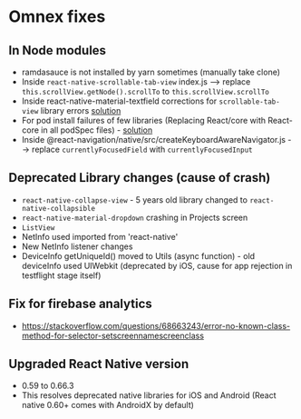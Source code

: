 # Omnex fixes

## In Node modules
* ramdasauce is not installed by yarn sometimes (manually take clone)
* Inside `react-native-scrollable-tab-view` index.js --> replace `this.scrollView.getNode().scrollTo` to `this.scrollView.scrollTo`
* Inside react-native-material-textfield corrections for `scrollable-tab-view` library errors [solution](https://stackoverflow.com/questions/61226530/typeerror-undefined-is-not-an-object-evaluating-reactnative-animated-text-pr)
* For pod install failures of few libraries (Replacing React/core with React-core in all podSpec files) - [solution](https://stackoverflow.com/questions/58305191/react-native-fetch-blob-issue-pod-not-installing-for-ios)
* Inside @react-navigation/native/src/createKeyboardAwareNavigator.js  --> replace `currentlyFocusedField` with `currentlyFocusedInput` 




## Deprecated Library changes (cause of crash)
* `react-native-collapse-view` - 5 years old library changed to `react-native-collapsible`
* `react-native-material-dropdown` crashing in Projects screen
* `ListView`
*  NetInfo used imported from 'react-native'
*  New NetInfo listener changes
*  DeviceInfo getUniqueId() moved to Utils (async function) - old deviceInfo used UIWebkit (deprecated by iOS, cause for app rejection in testflight stage itself)


## Fix for firebase analytics
* https://stackoverflow.com/questions/68663243/error-no-known-class-method-for-selector-setscreennamescreenclass


## Upgraded React Native version
* 0.59 to 0.66.3 
* This resolves deprecated native libraries for iOS and Android (React native 0.60+ comes with AndroidX by default)

